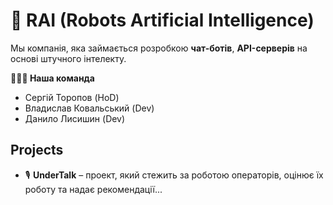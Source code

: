 # 🦾 RAI (Robots Artificial Intelligence)
Мы компанія, яка займається розробкою **чат-ботів**, **API-серверів** на основі штучного інтелекту.

**👨🏽‍🚀 Наша команда**
* Сергій Торопов (HoD)
* Владислав Ковальський (Dev)
* Данило Лисишин (Dev)

## Projects
* 🎙️ **UnderTalk** – проект, який стежить за роботою операторів, оцінює їх роботу та надає рекомендації... 
